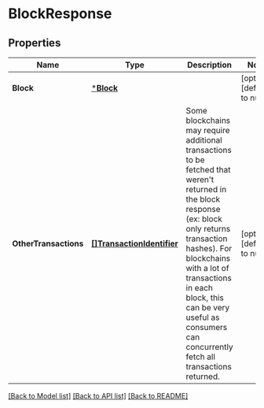 # BlockResponse

## Properties
Name | Type | Description | Notes
------------ | ------------- | ------------- | -------------
**Block** | [***Block**](Block.md) |  | [optional] [default to null]
**OtherTransactions** | [**[]TransactionIdentifier**](TransactionIdentifier.md) | Some blockchains may require additional transactions to be fetched that weren&#x27;t returned in the block response (ex: block only returns transaction hashes). For blockchains with a lot of transactions in each block, this can be very useful as consumers can concurrently fetch all transactions returned. | [optional] [default to null]

[[Back to Model list]](../README.md#documentation-for-models) [[Back to API list]](../README.md#documentation-for-api-endpoints) [[Back to README]](../README.md)

